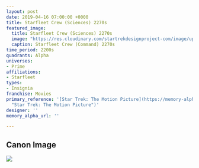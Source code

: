 ```yaml
---
layout: post
date: 2019-04-16 07:00:00 +0000
title: Starfleet Crew (Sciences) 2270s
featured_image:
  title: Starfleet Crew (Sciences) 2270s
  image: "https://res.cloudinary.com/startrekdesignproject-com/image/upload/v1555443507/StarfleetCrewSciences2270s.png"
  caption: Starfleet Crew (Command) 2270s
time_period: 2200s
quadrants: Alpha
universes:
- Prime
affiliations:
- Starfleet
types:
- Insignia
franchise: Movies
primary_reference: '[Star Trek: The Motion Picture](https://memory-alpha.fandom.com/wiki/Star_Trek:_The_Motion_Picture
  "Star Trek: The Motion Picture")'
designer: ''
memory_alpha_url: ''

---
```

## Canon Image

![](https://res.cloudinary.com/startrekdesignproject-com/image/upload/v1555443507/StarfleetCrewSciences2270s1.jpg)
